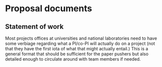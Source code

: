 # Proposal documents
## Statement of work

Most projects offices at universities and national laboratories need to have some verbiage regarding what a PI/co-PI will actually do on a project (not that they have the first iota of what that might actually entail.) This is a general format that should be sufficient for the paper pushers but also detailed enough to circulate around with team members if needed. 
